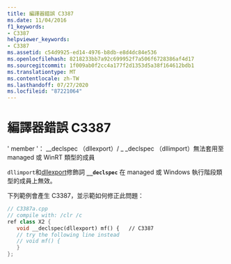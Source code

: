 ```yaml
---
title: 編譯器錯誤 C3387
ms.date: 11/04/2016
f1_keywords:
- C3387
helpviewer_keywords:
- C3387
ms.assetid: c54d9925-ed14-4976-b8db-e8d4dc84e536
ms.openlocfilehash: 8218233bb7a92c699952f7a506f6728386af4d17
ms.sourcegitcommit: 1f009ab0f2cc4a177f2d1353d5a38f164612bdb1
ms.translationtype: MT
ms.contentlocale: zh-TW
ms.lasthandoff: 07/27/2020
ms.locfileid: "87221064"
---
```

# <a name="compiler-error-c3387"></a>編譯器錯誤 C3387

' member '： __declspec （dllexport）/ \_ _declspec （dllimport）無法套用至 managed 或 WinRT 類型的成員

`dllimport`和[dllexport](../../cpp/dllexport-dllimport.md)修飾詞 **`__declspec`** 在 managed 或 Windows 執行階段類型的成員上無效。

下列範例會產生 C3387，並示範如何修正此問題：

```cpp
// C3387a.cpp
// compile with: /clr /c
ref class X2 {
   void __declspec(dllexport) mf() {   // C3387
   // try the following line instead
   // void mf() {
   }
};
```
